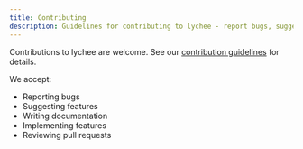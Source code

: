 ```yaml
---
title: Contributing
description: Guidelines for contributing to lychee - report bugs, suggest features, write documentation, and implement improvements.
---
```


Contributions to lychee are welcome. See our [contribution guidelines](https://github.com/lycheeverse/lychee/blob/master/CONTRIBUTING.md) for details.

We accept:

- Reporting bugs
- Suggesting features
- Writing documentation
- Implementing features
- Reviewing pull requests
